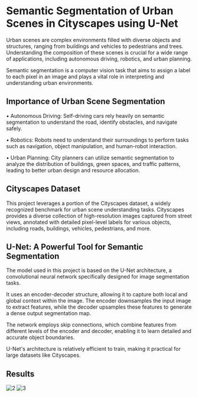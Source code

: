 # Semantic Segmentation of Urban Scenes in Cityscapes using U-Net

Urban scenes are complex environments filled with diverse objects and structures, ranging from buildings and vehicles to pedestrians and trees. Understanding the
composition of these scenes is crucial for a wide range of applications, including autonomous driving, robotics, and urban planning.

Semantic segmentation is a computer vision task that aims to assign a label to each pixel in an image and plays a vital role in interpreting and understanding urban environments.

## Importance of Urban Scene Segmentation

• Autonomous Driving: Self-driving cars rely heavily on semantic segmentation to understand the road, identify obstacles, and navigate safely.

• Robotics: Robots need to understand their surroundings to perform tasks such as navigation, object manipulation, and human-robot interaction.

• Urban Planning: City planners can utilize semantic segmentation to analyze the distribution of buildings, green spaces, and traffic patterns, leading to better urban design and resource allocation.

## Cityscapes Dataset

This project leverages a portion of the Cityscapes dataset, a widely recognized benchmark for urban scene understanding tasks. Cityscapes provides a diverse collection of high-resolution images captured from street views, annotated with detailed pixel-level labels for various objects, including roads, buildings, vehicles, pedestrians, and more.

## U-Net: A Powerful Tool for Semantic Segmentation

The model used in this project is based on the U-Net architecture, a convolutional neural network specifically designed for image segmentation tasks.

It uses an encoder-decoder structure, allowing it to capture both local and global context within the image. The encoder downsamples the input image to extract features, while the decoder upsamples these features to generate a dense output segmentation map.

The network employs skip connections, which combine features from different levels of the encoder and decoder, enabling it to learn detailed and accurate object boundaries. 

U-Net's architecture is relatively efficient to train, making it practical for large datasets like Cityscapes.

## Results

![2](https://github.com/user-attachments/assets/cf452c90-e7cb-42f5-8c48-03003aea4241)
![3](https://github.com/user-attachments/assets/02ae07ad-7dd1-4a14-bc47-c8b0bf8ab760)
